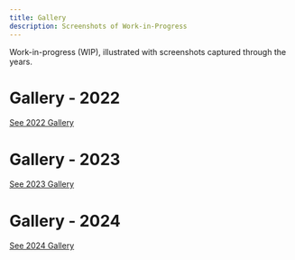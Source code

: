 ```yaml
---
title: Gallery
description: Screenshots of Work-in-Progress
---
```

 
Work-in-progress (WIP), illustrated with screenshots
captured through the years.

# Gallery - 2022

[See 2022 Gallery](2022.md)

# Gallery - 2023

[See 2023 Gallery](2023.md)

# Gallery - 2024

[See 2024 Gallery](2024.md)
